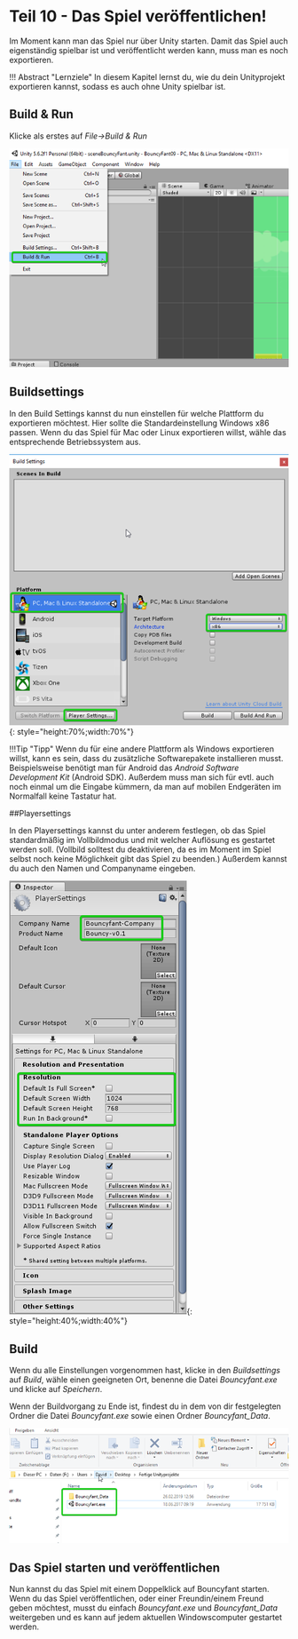 # Teil 10 - Das Spiel veröffentlichen!

Im Moment kann man das Spiel nur über Unity starten. Damit das Spiel auch eigenständig spielbar ist und veröffentlicht werden kann, muss man es noch exportieren.

!!! Abstract "Lernziele"
    In diesem Kapitel lernst du, wie du dein Unityprojekt exportieren kannst, sodass es auch ohne Unity spielbar ist.


## Build & Run

Klicke als erstes auf *File->Build & Run*

![Build&Run](img/T10/T10-build.png)

## Buildsettings

In den Build Settings kannst du nun einstellen für welche Plattform du exportieren möchtest. Hier sollte die Standardeinstellung Windows x86 passen. Wenn du das Spiel für Mac oder Linux exportieren willst, wähle das entsprechende Betriebssystem aus.

![Buildsettings](img/T10/T10-buildSettings.png){: style="height:70%;width:70%"}

!!!Tip "Tipp"
	Wenn du für eine andere Plattform als Windows exportieren willst, kann es sein, dass du zusätzliche Softwarepakete installieren musst. Beispielsweise benötigt man für Android das *Android Software Development Kit* (Android SDK). Außerdem muss man sich für evtl. auch noch einmal um die Eingabe kümmern, da man auf mobilen Endgeräten im Normalfall keine Tastatur hat.

##Playersettings

In den Playersettings kannst du unter anderem festlegen, ob das Spiel standardmäßig im Vollbildmodus und mit welcher Auflösung es gestartet werden soll. (Vollbild solltest du deaktivieren, da es im Moment im Spiel selbst noch keine Möglichkeit gibt das Spiel zu beenden.) Außerdem kannst du auch den Namen und Companyname eingeben.

![Player Settings](img/T10/T10-playerSettings.png){: style="height:40%;width:40%"}

## Build

Wenn du alle Einstellungen vorgenommen hast, klicke in den *Buildsettings* auf *Build*, wähle einen geeigneten Ort, benenne die Datei *Bouncyfant.exe* und klicke auf *Speichern*.

Wenn der Buildvorgang zu Ende ist, findest du in dem von dir festgelegten Ordner die Datei *Bouncyfant.exe* sowie einen Ordner *Bouncyfant_Data*.

![Fertige Spieldateien](img/T10/T10-exportedFiles.png)

## Das Spiel starten und veröffentlichen

Nun kannst du das Spiel mit einem Doppelklick auf Bouncyfant starten. Wenn du das Spiel veröffentlichen, oder einer Freundin/einem Freund geben möchtest, musst du einfach *Bouncyfant.exe* und *Bouncyfant_Data* weitergeben und es kann auf jedem aktuellen Windowscomputer gestartet werden.



